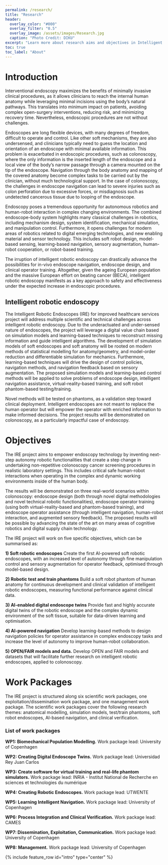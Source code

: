 ```yaml
---
permalink: /research/
title: "Research"
header:
  overlay_color: "#000"
  overlay_filter: "0.5"
  overlay_image: /assets/images/Research.jpg
  caption: "Photo Credit: DIKU"
excerpt: "Learn more about research aims and objectives in Intelligent Robotic Endoscopes for Improved Healthcare Services"
toc: true
toc_label: "About"
---
```


# Introduction

Interventional endoscopy maximizes the benefits of minimally invasive clinical procedures, as it allows clinicians to
reach the internal human anatomy while leveraging minimal incisions using the body’s natural pathways. This translates
into minimum impact on patients, avoiding complex open-surgery interventions, reducing risk, and minimizing
recovery time. Nevertheless, endoscopic procedures are not without challenges. 

Endoscopes are long flexible devices, with many degrees of freedom, difficult to operate and control. Like other soft mechanisms, they are also undersensed,
and clinicians typically need to guess the location and orientation of an endoscope with minimal available
information. This problem is exacerbated in endoscopic procedures, such as colonoscopy, where the only information
is the inserted length of the endoscope and a local view of the body’s narrow passage through a camera mounted on
the tip of the endoscope. Navigation through the body anatomy and mapping of the covered anatomy become complex
tasks to be carried out by the clinician, without much technological support. In the case of colonoscopy, the
challenges in endoscope navigation can lead to severe injuries such as colon perforation due to excessive forces, or
misdiagnosis such as undetected cancerous tissue due to looping of the endoscope.

Endoscopy poses a tremendous opportunity for autonomous robotics and human-robot interaction in complex changing
environments. The combined endoscope-body system highlights many classical challenges in robotics, including
mechanism design, system identification, mechanical simulation, and manipulation control. Furthermore, it opens
challenges for modern areas of robotics related to digital emerging technologies, and new enabling material and
sensor technology. This includes soft robot design, model-based sensing, learning-based navigation, sensory augmentation,
human-robot cooperation, or robot-based training. 

The irruption of intelligent robotic endoscopy can drastically advance the possibilities for in-vivo endoscope navigation, endoscope design, and clinical operator training.
Altogether, given the ageing European population and the massive European effort on beating cancer (BECA), intelligent
robotic endoscopy manifests as a key approach to safety and effectiveness under the expected increase in
endoscopic procedures.

## Intelligent robotic endoscopy

The Intelligent Robotic Endoscopes (IRE) for improved healthcare services project will address multiple scientific
and technical challenges across intelligent robotic endoscopy. Due to the underactuated and under-sensed nature of
endoscopes, the project will leverage a digital value chain based on simulation models and learning-based techniques
to reconstruct missing information and guide intelligent algorithms. The development of simulation models of soft
endoscopes and soft anatomy will be rooted on modern methods of statistical modelling for anatomy/geometry, and
model-order reduction and differentiable simulation for mechanics. Furthermore, learning-based techniques will
drive the design of control policies, navigation methods, and navigation feedback based on sensory augmentation.
The proposed simulation models and learning-based control methods will be applied to solve problems of endoscope
design, intelligent navigation assistance, virtual-reality-based training, and soft robot phantom-based testing/training.

Novel methods will be tested on phantoms, as a validation step toward clinical deployment. Intelligent endoscopes
are not meant to replace the human operator but will empower the operator with enriched information to make informed
decisions. The project results will be demonstrated on colonoscopy, as a particularly impactful case of endoscopy.


# Objectives

The IRE project aims to empower endoscopy technology by inventing next-step autonomy robotic functionalities
that create a step change in undertaking non-repetitive colonoscopy cancer screening procedures in realistic laboratory
settings. This includes critical safe human-robot interactions when operating in the complex and dynamic working
environments inside of the human body. 

The results will be demonstrated on three real-world scenarios within colonoscopy: endoscope design (both through novel digital methodologies and novel technical robotic functionalities),
endoscope operator training (using both virtual-reality-based and phantom-based training), and endoscope operator
assistance (through intelligent navigation, human-robot interaction, and augmented sensory feedback). The
proposed results will be possible by advancing the state of the art on many areas of cognitive robotics and digital
supply chain technology.

The IRE project will work on five specific objectives, which can be summarised as:

**1) Soft robotic endoscopes**
Create the first AI-powered soft robotic endoscopes, with an increased level of autonomy through fine manipulation
control and sensory augmentation for operator feedback, optimised through model-based design.

**2) Robotic test and train phantoms**
Build a soft robot phantom of human anatomy for continuous development and clinical validation of intelligent
robotic endoscopes, measuring functional performance against clinical data.

**3) AI-enabled digital endoscope twins**
Provide fast and highly accurate digital twins of the robotic endoscope and the complex dynamic environment
of the soft tissue, suitable for data-driven learning and optimisation.

**4) AI-powered navigation**
Develop learning-based methods to design navigation policies for operator assistance in complex endoscopy
tasks and increase the level of autonomy to improve human-robot collaboration.

**5) OPEN/FAIR models and data.**
Develop OPEN and FAIR models and datasets that will facilitate further research on intelligent robotic endoscopes,
applied to colonoscopy.

# Work Packages

The IRE project is structured along six scientific work packages, one exploitation/dissemination work package, and one management work package. The scientific work packages cover the following research themes: anatomical modelling, simulation models, test/train phantoms, soft robot endoscopes, AI-based navigation, and clinical verification.

### List of work packages 
**WP1: Biomechanical Population Modelling.** Work package lead: University of Copenhagen

**WP2: Creating Digital Endoscope Twins.** Work package lead: Universidad Rey Juan Carlos

**WP3: Create software for virtual training and real-life phantom simulators.** Work package lead: INRIA - Institut National de Recherche en sciences et technologies du numérique

**WP4: Creating Robotic Endoscopes.** Work package lead: UTWENTE

**WP5: Learning Intelligent Navigation.** Work package lead: University of Copenhagen

**WP6: Process Integration and Clinical Verification.** Work package lead: CAMES

**WP7: Dissemination, Exploitation, Communication.** Work package lead: University of Copenhagen

**WP8: Management.** Work package lead: University of Copenhagen

{% include feature_row id="intro" type="center" %}

